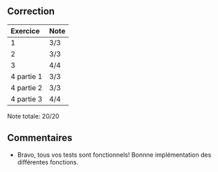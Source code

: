 ## Correction

|**Exercice**|**Note**|
| :- | :- |
|1|3/3|
|2|3/3|
|3|4/4|
|4 partie 1|3/3|
|4 partie 2|3/3|
|4 partie 3|4/4|


Note totale: 20/20

## Commentaires
- Bravo, tous vos tests sont fonctionnels! Bonnne implémentation des différentes fonctions.

